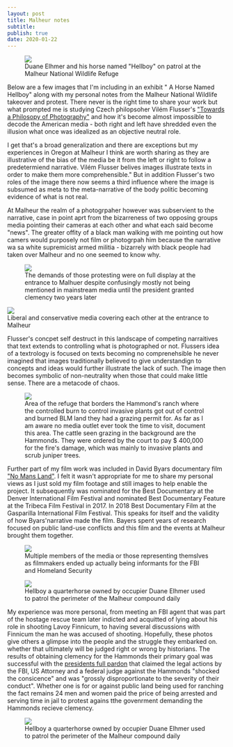 ```yaml
---
layout: post
title: Malheur notes
subtitle: 
publish: true
date: 2020-01-22  
---
```


<figure>
<img src="https://jonkalev.s3-us-west-2.amazonaws.com/DSCF3957-Malheur-Hellboy-dip.jpg">
<figcaption> Duane Elhmer and his horse named "Hellboy" on patrol at the Malheur National Wildlife Refuge</figcaption>
</figure>

Below are a few images that I'm including in an exhibit " A Horse Named Hellboy"  along with my personal notes from the Malheur National Wildlife takeover and protest.
There never is the right time to share your work but what prompted me is studying Czech philopsoher Vilém Flusser's <a href="https://www.press.uchicago.edu/ucp/books/book/distributed/T/bo3535843.html">"Towards a Philosopy of Photography"</a> and how it's become almost impossible to decode the American media - both right and left have shredded even the illusion what once was idealized as an objective neutral role.

 I get that's a broad generalization and there are exceptions but my experiences in Oregon at Malheur I think are worth sharing as they are illustrative of the bias of the media be it from the left or right to follow a predetermiend narrative.
 Vilém Flusser belives images illustrate texts in order to make them more comprehensible."
 But in addition Flusser's two roles of the image there now seems a third influence where the image is subsumed as meta to the meta-narrative of the body politic becoming evidence of what is not real.
 
 At Malheur the realm of a photogrpaher however was subservient to the narrative, case in point aprt from the bizarreness of two opposing groups media pointing their cameras at each other and what each said become "news". The greater offity of a black man walking with me pointing out how camers would purposely not film or photogrpah him because the narrative wa sa white supremicist armed militia - bizarrely with black people had taken over Malheur and no one seemed to know why.
   <figure>
<img src="https://jonkalev.s3-us-west-2.amazonaws.com/DSCF3923-Malheur_02.jpg">
 <figcaption>The demands of those protesting were on full display at the entrance to Malhuer despite confusingly mostly not being mentioned in mainstream media until the president granted clemency two years later </figcaption>
 
</figure>
 <img src="https://jonkalev.s3-us-west-2.amazonaws.com/malheur_13.jpg">
 <figcaption>Liberal and conservative media covering each other at the entrance to Malheur </figcaption>


 Flusser's concpet self destruct in this landscape of competing narraitives that text extends to controlling what is photographed or not. Flussers idea of a textrology is focused on texts becoming no comprenehsible he never imagined that images traditionally believed to give understandign to concepts and ideas would further illustrate the lack of such. The image then becomes symbolic of non-neutrality when those that could make little sense. There are a metacode of chaos.


 <figure>
<img src="https://jonkalev.s3-us-west-2.amazonaws.com/DSCF4057-Malheur_HammondCows.jpg">
 <figcaption> Area of the refuge that borders the Hammond's ranch where the controlled burn to control invasive plants got out of control and burned BLM land they had a grazing permit for. As far as I am aware no media outlet ever took the time to visit, document this area. The cattle seen grazing in the background are the Hammonds. They were ordered by the court to pay $ 400,000 for the fire's damage, which was mainly to invasive plants and scrub juniper trees.  </figcaption>
</figure>
     
 <p>
Further part of my film work was included in David Byars documentary film <a href="https://www.amazon.com/No-Mans-Land-Steve-Grasty/dp/B075RS7ZCY">"No Mans Land"</a>. I felt it wasn't appropriate for me to share my personal views as I just sold my film footage and still images to help enable the project.
 It subsequently was nominated for the Best Documentary at the Denver International Film Festival and nominated Best Documentary Feature at the Tribeca Film Festival in 2017. In 2018 Best Documentary Film at the Gasparilla International Film Festival.
 This speaks for itself and the validity of how Byars'narrative made the film.
 Bayers spent years of research focused on public land-use conflicts and this film and the events at Malheur brought them together.

<p>
<figure>
<img src="https://jonkalev.s3-us-west-2.amazonaws.com/20200113_malheur-01.jpg">
<figcaption>Multiple members of the media or those representing themslves as filmmakers ended up actually being informants for the FBI and Homeland Security</figcaption>
</figure>
 
<figure>
<img src="https://jonkalev.s3-us-west-2.amazonaws.com/DSCF3982-Malhuer-Hellboy-dip2.jpg">
<figcaption> Hellboy a quarterhorse owned by occupier Duane Elhmer used to patrol the perimeter of the Malheur compound daily</figcaption>
</figure>

<p>

My experience was more personal, from meeting an FBI agent that was part of the hostage rescue team later indicted and  acquitted of lying about his role in shooting Lavoy Finnicum, to having several discussions with Finnicum the man he was accused of shooting. Hopefully, these photos give others a glimpse into the people and the struggle they embarked on. whether that ultimately will be judged right or wrong by historians. The results of obtaining clemency for the Hammonds their primary goal was successful with the <a href="https://www.whitehouse.gov/briefings-statements/statement-press-secretary-regarding-executive-clemency-dwight-steven-hammond/">  presidents full pardon</a> that claimed the legal actions by the FBI, US Attorney and a federal judge against the Hammonds "shocked the consicence" and was "grossly disproportionate to the severity of their conduct". 
 Whether one is for or against public land being used for ranching the fact remains 24 men and women paid the price of being arrested and serving time in jail to protest agains tthe govenrment demanding the Hammonds recieve clemency.
 




<figure>
<img src="https://jonkalev.s3-us-west-2.amazonaws.com/malheur_15.jpg">
<figcaption> Hellboy a quarterhorse owned by occupier Duane Elhmer used to patrol the perimeter of the Malheur compound daily</figcaption>
</figure>




